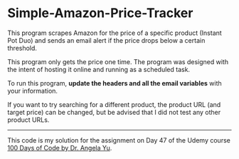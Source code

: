 # Simple-Amazon-Price-Tracker
This program scrapes Amazon for the price of a specific product (Instant Pot Duo) and sends an email alert if the price 
drops below a certain threshold.

This program only gets the price one time. The program was designed with the intent of hosting it online and running as 
a scheduled task. 

To run this program, **update the headers and all the email variables** with your information.


If you want to try searching for a different product, the product URL (and target price) can be changed, but be advised 
that I did not test any other product URLs.

---

This code is my solution for the assignment on Day 47 of the 
Udemy course [100 Days of Code by Dr. Angela Yu](https://www.udemy.com/course/100-days-of-code/). 
